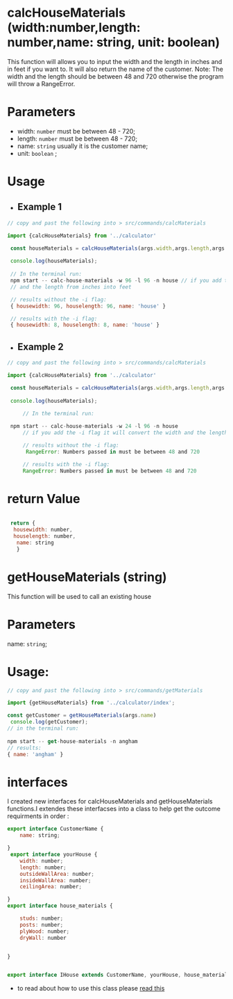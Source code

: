# calcHouseMaterials (width:number,length: number,name: string, unit: boolean)

This function will allows you to input the width and the length in inches and in feet if you want to. It will also return the name of the customer.
Note: The width and the length should be between 48 and 720 otherwise the program will throw a RangeError. 

# Parameters 
- width: `number` must be between 48 - 720;
- length: `number` must be between 48 - 720;
- name: `string` usually it is the customer name;
- unit: `boolean` ;

# Usage 
- ## Example 1
```javascript
// copy and past the following into > src/commands/calcMaterials

import {calcHouseMaterials} from '../calculator'

 const houseMaterials = calcHouseMaterials(args.width,args.length,args.name,args.isFeet)
        
 console.log(houseMaterials); 
 
 // In the terminal run:
 npm start -- calc-house-materials -w 96 -l 96 -n house // if you add the -i flag it will convert the width 
 // and the length from inches into feet

 // results without the -i flag: 
 { housewidth: 96, houselength: 96, name: 'house' }

 // results with the -i flag:
 { housewidth: 8, houselength: 8, name: 'house' }
```

- ## Example 2
```javascript
// copy and past the following into > src/commands/calcMaterials

import {calcHouseMaterials} from '../calculator'

 const houseMaterials = calcHouseMaterials(args.width,args.length,args.name,args.isFeet)
        
 console.log(houseMaterials); 
 
     // In the terminal run:

 npm start -- calc-house-materials -w 24 -l 96 -n house   
     // if you add the -i flag it will convert the width and the length from inches into feet

     // results without the -i flag: 
      RangeError: Numbers passed in must be between 48 and 720

     // results with the -i flag:
     RangeError: Numbers passed in must be between 48 and 720
```




# return Value
```javascript

 return {
  housewidth: number,
  houselength: number,
   name: string
   }
```
# getHouseMaterials (string)
 This function will be used to call an existing house 

 # Parameters
 name: `string`;

 # Usage: 
```javascript
// copy and past the following into > src/commands/getMaterials

import {getHouseMaterials} from '../calculator/index';

const getCustomer = getHouseMaterials(args.name)
 console.log(getCustomer);
// in the terminal run:
 
npm start -- get-house-materials -n angham
// results:
{ name: 'angham' }
```

# interfaces 

I created new interfaces for calcHouseMaterials and getHouseMaterials functions.I extendes these interfacses into a class to help get the outcome requirments in order :
```javascript
export interface CustomerName {
    name: string;

}
 export interface yourHouse {
    width: number;
    length: number;
    outsideWallArea: number;
    insideWallArea: number;
    ceilingArea: number;

}
export interface house_materials {

    studs: number;
    posts: number;
    plyWood: number;
    dryWall: number


}


export interface IHouse extends CustomerName, yourHouse, house_materials { }

```
* to read about how to use this class please [read this](../houses/readme.md) 